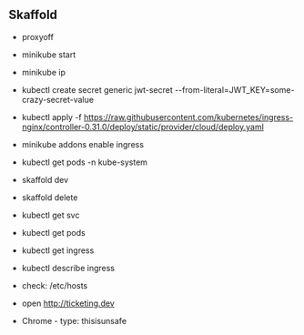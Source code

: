 ## Skaffold

- proxyoff
- minikube start
- minikube ip

- kubectl create secret generic jwt-secret --from-literal=JWT_KEY=some-crazy-secret-value
- kubectl apply -f https://raw.githubusercontent.com/kubernetes/ingress-nginx/controller-0.31.0/deploy/static/provider/cloud/deploy.yaml

- minikube addons enable ingress
- kubectl get pods -n kube-system

- skaffold dev
- skaffold delete

- kubectl get svc
- kubectl get pods
- kubectl get ingress
- kubectl describe ingress

- check: /etc/hosts
- open http://ticketing.dev
- Chrome - type: thisisunsafe

